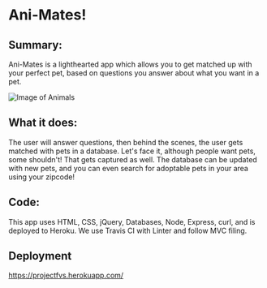 # Ani-Mates!

## Summary: 
Ani-Mates is a lighthearted app which allows you to get matched up with your perfect pet, based on questions you answer about what you want in a pet.

![Image of Animals](https://www.brantcountyspca.com/wp-content/uploads/cache/images/remote/i0-wp-com/animals-4133566325.jpg)

## What it does: 
The user will answer questions, then behind the scenes, the user gets matched with pets in a database.  Let's face it, although people want pets, some shouldn't!  That gets captured as well.  The database can be updated with new pets, and you can even search for adoptable pets in your area using your zipcode!

## Code: 
This app uses HTML, CSS, jQuery, Databases, Node, Express, curl, and is deployed to Heroku.  We use Travis CI with Linter and follow MVC filing.  

## Deployment
https://projectfvs.herokuapp.com/



